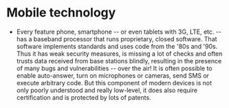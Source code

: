 # Mobile technology

 * Every feature phone, smartphone -- or even tablets with 3G, LTE, etc. -- has a baseband processor that runs proprietary, closed software. That software implements standards and uses code from the '80s and '90s. Thus it has weak security measures, is missing a lot of checks and often trusts data received from base stations blindly, resulting in the presence of many bugs and vulnerabilities -- over the air! It is often possible to enable auto-answer, turn on microphones or cameras, send SMS or execute arbitrary code. But this component of modern devices is not only poorly understood and really low-level, it does also require certification and is protected by lots of patents.
